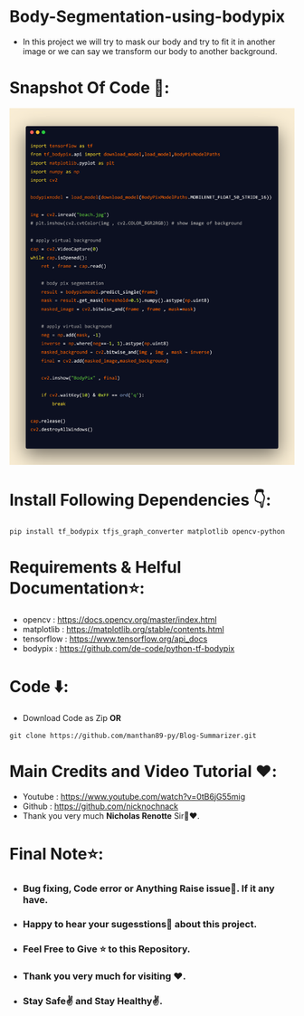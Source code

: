 # Body-Segmentation-using-bodypix
* In this project we will try to mask our body and try to fit it in another image or we can say we transform our body to another background.

# Snapshot Of Code 💫:
<img src="bodypix.png">


# Install Following Dependencies 👇:
```
pip install tf_bodypix tfjs_graph_converter matplotlib opencv-python
```

# Requirements & Helful Documentation⭐:
* opencv : https://docs.opencv.org/master/index.html
* matplotlib : https://matplotlib.org/stable/contents.html
* tensorflow : https://www.tensorflow.org/api_docs
* bodypix : https://github.com/de-code/python-tf-bodypix


# Code ⬇️:
* Download Code as Zip **OR**
```
git clone https://github.com/manthan89-py/Blog-Summarizer.git
```

# Main Credits and Video Tutorial ❤️:
* Youtube : https://www.youtube.com/watch?v=0tB6jG55mig
* Github : https://github.com/nicknochnack
* Thank you very much **Nicholas Renotte** Sir🤝❤️.


# Final Note⭐:
* <h3> Bug fixing, Code error or Anything Raise issue🤚. If it any have.</h3>
* <h3> Happy to hear your sugesstions🤝 about this project.</h3>
* <h3> Feel Free to Give ⭐ to this Repository.</h3>
* <h3> Thank you very much for visiting ❤️.</h3>
* <h3> Stay Safe✌️ and Stay Healthy✌️.</h3>

